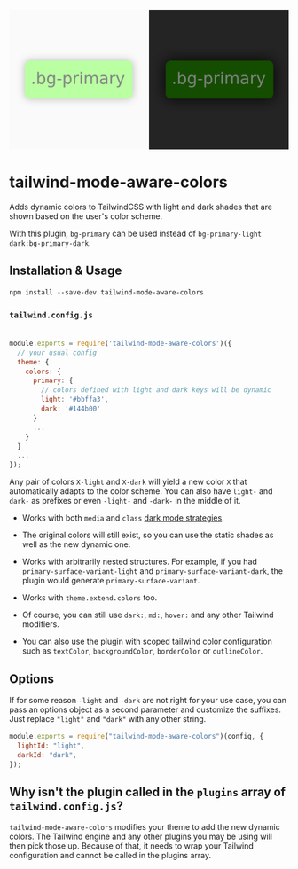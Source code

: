 ![Banner](https://raw.githubusercontent.com/JavierM42/tailwind-mode-aware-colors/main/image.png)

# tailwind-mode-aware-colors

Adds dynamic colors to TailwindCSS with light and dark shades that are shown based on the user's color scheme.

With this plugin, `bg-primary` can be used instead of `bg-primary-light dark:bg-primary-dark`.

## Installation & Usage

```
npm install --save-dev tailwind-mode-aware-colors
```

### `tailwind.config.js`

```js

module.exports = require('tailwind-mode-aware-colors')({
  // your usual config
  theme: {
    colors: {
      primary: {
        // colors defined with light and dark keys will be dynamic
        light: '#bbffa3',
        dark: '#144b00'
      }
      ...
    }
  }
  ...
});
```

Any pair of colors `X-light` and `X-dark` will yield a new color `X` that automatically adapts to the color scheme. You can also have `light-` and `dark-` as prefixes or even `-light-` and `-dark-` in the middle of it.

- Works with both `media` and `class` [dark mode strategies](https://tailwindcss.com/docs/dark-mode#toggling-dark-mode-manually).

- The original colors will still exist, so you can use the static shades as well as the new dynamic one.

- Works with arbitrarily nested structures. For example, if you had `primary-surface-variant-light` and `primary-surface-variant-dark`, the plugin would generate `primary-surface-variant`.

- Works with `theme.extend.colors` too.

- Of course, you can still use `dark:`, `md:`, `hover:` and any other Tailwind modifiers.

- You can also use the plugin with scoped tailwind color configuration such as `textColor`, `backgroundColor`, `borderColor` or `outlineColor`.

## Options

If for some reason `-light` and `-dark` are not right for your use case, you can pass an options object as a second parameter and customize the suffixes. Just replace `"light"` and `"dark"` with any other string.

```js
module.exports = require("tailwind-mode-aware-colors")(config, {
  lightId: "light",
  darkId: "dark",
});
```

## Why isn't the plugin called in the `plugins` array of `tailwind.config.js`?

`tailwind-mode-aware-colors` modifies your theme to add the new dynamic colors. The Tailwind engine and any other plugins you may be using will then pick those up. Because of that, it needs to wrap your Tailwind configuration and cannot be called in the plugins array.
